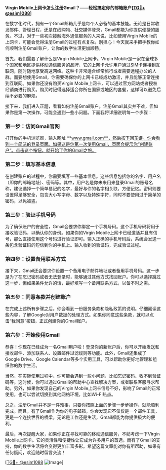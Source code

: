 **Virgin Mobile上网卡怎么注册Gmail？——轻松搞定你的邮箱账户[[TG💪+ @esim1088](https://t.me/s/esim1088)]**

在数字化时代，拥有一个Gmail邮箱几乎是每个人必备的基本技能。无论是日常收发邮件、管理日程，还是在线购物、社交媒体登录，Gmail都能为你提供便捷的服务。不过，对于一些初次接触海外通信服务的人来说，比如使用Virgin Mobile的上网卡，可能会觉得注册Gmail的过程有点复杂。别担心！今天就来手把手教你如何顺利注册Gmail账户，让你的数字生活更加顺畅。

首先，我们需要了解什么是Virgin Mobile上网卡。Virgin Mobile是一家在全球多个国家和地区提供移动通信服务的品牌，它的上网卡允许用户通过SIM卡连接到互联网，随时随地享受高速网络。这种卡非常适合经常旅行或者需要远程办公的人群。而要想使用Gmail，你需要确保你的上网卡已经成功激活，并且能够正常连接到互联网。如果你还没有购买Virgin Mobile上网卡，可以通过官方网站或者授权经销商进行购买。购买时记得选择适合你所在国家或地区的套餐，这样可以避免后续不必要的麻烦。

接下来，我们进入正题，看看如何注册Gmail账户。注册Gmail其实并不难，但如果你是第一次操作，可能会遇到一些小问题。下面我将详细说明每一个步骤：

### 第一步：访问Gmail官网

打开你的手机浏览器，输入网址 **www.gmail.com**，然后按下回车键。你会看到一个简洁的登录页面。如果这是你第一次使用Gmail，页面会提示你“创建账户”。点击这个按钮，就开始了你的Gmail之旅。

### 第二步：填写基本信息

在创建账户的过程中，你需要填写一些基本信息。这些信息包括你的名字、用户名（即你的邮箱地址）、密码等。其中，用户名是你未来用来登录Gmail的账号名称，建议选择一个简单易记的名字，最好与你的名字相关联，方便记忆。密码则要设置得足够安全，包含大小写字母、数字以及特殊字符，同时不要使用过于简单的密码，以免被盗。

### 第三步：验证手机号码

为了确保账户的安全性，Gmail会要求你绑定一个手机号码。这个手机号码将用于接收验证码，以确认你的身份。如果你的Virgin Mobile上网卡已经激活并且有信号，那么直接使用这个号码进行验证即可。输入正确的手机号码后，系统会发送一条包含验证码的短信到你的手机上。输入收到的验证码，完成验证过程。

### 第四步：设置备用联系方式

接下来，Gmail还会要求你设置一个备用电子邮件地址或者备用手机号码。这一步是为了在忘记密码或者无法登录时，能够通过其他方式找回账户。你可以选择跳过这一步，但如果条件允许的话，最好填写一个备用联系方式，以备不时之需。

### 第五步：同意条款并创建账户

在完成上述所有步骤之后，你会看到一份服务条款和隐私政策的说明。仔细阅读这些内容，了解Google对用户数据的处理方式。如果你同意这些条款，就可以点击“我同意”按钮，正式创建你的Gmail账户。

### 第六步：开始使用Gmail

恭喜！你现在已经成为一名Gmail用户啦！登录你的新账户后，你可以开始发送和接收邮件、添加联系人、设置邮件过滤规则等功能。此外，Gmail还集成了Google Drive、Google Calendar等多个实用工具，可以帮助你更好地管理和组织你的数字生活。

当然，在实际使用过程中，你可能会遇到一些小问题，比如忘记密码、收不到验证码等。这时候，你可以通过Gmail的帮助中心查找解决方案，或者联系客服寻求帮助。另外，如果你发现自己的Virgin Mobile上网卡信号不好，影响了Gmail的正常使用，也可以尝试切换到其他网络环境，比如Wi-Fi热点。

总之，注册Gmail并不是一件难事，只要你按照上面的步骤一步步操作，就能顺利完成。而且，有了Gmail作为你的电子邮箱，你会发现它不仅仅是一个邮件工具，更是一个连接世界的桥梁。无论是工作还是生活，Gmail都能为你提供极大的便利。

最后，再次提醒大家，如果你正在寻找可靠的移动通信服务，不妨考虑一下Virgin Mobile上网卡。它的灵活性和便捷性让它成为许多用户的首选。而有了Gmail的支持，你的数字生活将会变得更加丰富多彩。希望这篇文章能对你有所帮助，如果有任何疑问，欢迎随时留言交流！

[[TG💪+ @esim1088](https://t.me/s/esim1088) ![Image](https://i.postimg.cc/4NQfJmqS/Snipaste-2025-05-13-00-14-12.png)]